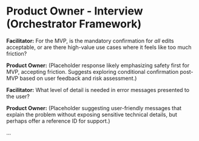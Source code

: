 # Product Owner - Interview (Orchestrator Framework)

**Facilitator:** For the MVP, is the mandatory confirmation for *all* edits acceptable, or are there high-value use cases where it feels like too much friction?

**Product Owner:** (Placeholder response likely emphasizing safety first for MVP, accepting friction. Suggests exploring conditional confirmation post-MVP based on user feedback and risk assessment.)

**Facilitator:** What level of detail is needed in error messages presented to the user?

**Product Owner:** (Placeholder suggesting user-friendly messages that explain the problem without exposing sensitive technical details, but perhaps offer a reference ID for support.)

... 